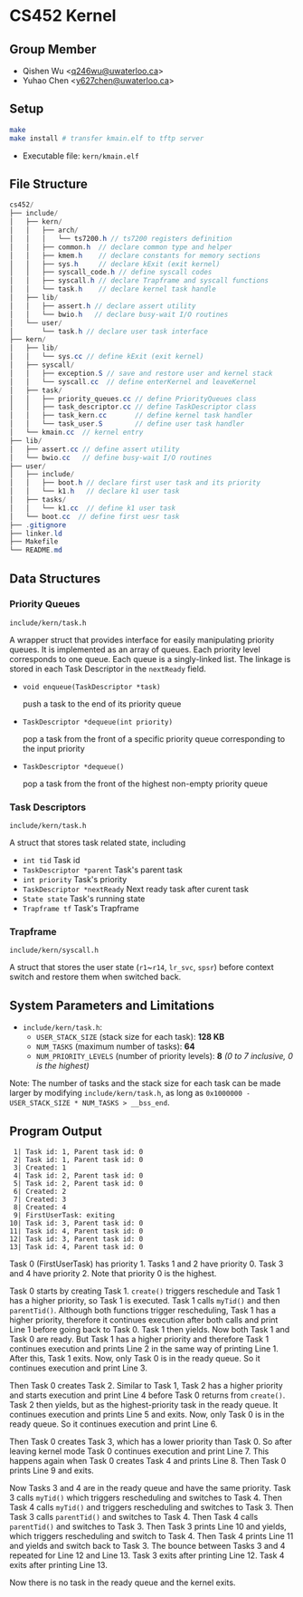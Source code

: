 # CS452 Kernel

## Group Member

- Qishen Wu \<q246wu@uwaterloo.ca\>
- Yuhao Chen \<y627chen@uwaterloo.ca\>

## Setup

```bash
make
make install # transfer kmain.elf to tftp server
```

- Executable file: `kern/kmain.elf`

## File Structure

```csharp
cs452/
├── include/
│   ├── kern/
│   │   ├── arch/
│   │   │   └── ts7200.h // ts7200 registers definition
│   │   ├── common.h  // declare common type and helper
│   │   ├── kmem.h    // declare constants for memory sections
│   │   ├── sys.h     // declare kExit (exit kernel)
│   │   ├── syscall_code.h // define syscall codes
│   │   ├── syscall.h // declare Trapframe and syscall functions
│   │   └── task.h    // declare kernel task handle
│   ├── lib/
│   │   ├── assert.h // declare assert utility
│   │   └── bwio.h   // declare busy-wait I/O routines
│   └── user/
│       └── task.h // declare user task interface
├── kern/
│   ├── lib/
│   │   └── sys.cc // define kExit (exit kernel)
│   ├── syscall/
│   │   ├── exception.S // save and restore user and kernel stack
│   │   └── syscall.cc  // define enterKernel and leaveKernel
│   ├── task/
│   │   ├── priority_queues.cc // define PriorityQueues class
│   │   ├── task_descriptor.cc // define TaskDescriptor class
│   │   ├── task_kern.cc       // define kernel task handler
│   │   └── task_user.S        // define user task handler
│   └── kmain.cc  // kernel entry
├── lib/
│   ├── assert.cc // define assert utility
│   └── bwio.cc   // define busy-wait I/O routines
├── user/
│   ├── include/
│   │   ├── boot.h // declare first user task and its priority 
│   │   └── k1.h   // declare k1 user task
│   ├── tasks/
│   │   └── k1.cc  // define k1 user task
│   └── boot.cc  // define first uesr task
├── .gitignore
├── linker.ld
├── Makefile
└── README.md
```

## Data Structures

### Priority Queues
`include/kern/task.h`

A wrapper struct that provides interface for easily manipulating priority queues. It is implemented as an array of queues. Each priority level corresponds to one queue. Each queue is a singly-linked list. The linkage is stored in each Task Descriptor in the `nextReady` field.

- `void enqueue(TaskDescriptor *task)`
  
  push a task to the end of its priority queue

- `TaskDescriptor *dequeue(int priority)` 
  
  pop a task from the front of a specific priority queue corresponding to the input priority

- `TaskDescriptor *dequeue()`

  pop a task from the front of the highest non-empty priority queue
  


### Task Descriptors
`include/kern/task.h`

A struct that stores task related state, including
- `int tid` Task id
- `TaskDescriptor *parent` Task's parent task
- `int priority` Task's priority
- `TaskDescriptor *nextReady` Next ready task after curent task
- `State state` Task's running state 
- `Trapframe tf` Task's Trapframe

### Trapframe
`include/kern/syscall.h`


A struct that stores the user state (`r1`~`r14`, `lr_svc`, `spsr`) before context switch and restore them when switched back.

## System Parameters and Limitations


- `include/kern/task.h`:
  - `USER_STACK_SIZE` (stack size for each task): **128 KB**
  - `NUM_TASKS` (maximum number of tasks): **64**
  - `NUM_PRIORITY_LEVELS` (number of priority levels): **8** *(0 to 7 inclusive, 0 is the highest)*

Note: The number of tasks and the stack size for each task can be made larger by modifying `include/kern/task.h`, as long as `0x1000000 - USER_STACK_SIZE * NUM_TASKS > __bss_end`.


## Program Output

```
 1| Task id: 1, Parent task id: 0
 2| Task id: 1, Parent task id: 0
 3| Created: 1
 4| Task id: 2, Parent task id: 0
 5| Task id: 2, Parent task id: 0
 6| Created: 2
 7| Created: 3
 8| Created: 4
 9| FirstUserTask: exiting
10| Task id: 3, Parent task id: 0
11| Task id: 4, Parent task id: 0
12| Task id: 3, Parent task id: 0
13| Task id: 4, Parent task id: 0
```

Task 0 (FirstUserTask) has priority 1. Tasks 1 and 2 have priority 0. Task 3 and 4 have priority 2. Note that priority 0 is the highest.

Task 0 starts by creating Task 1. `create()` triggers reschedule and Task 1 has a higher priority, so Task 1 is executed. Task 1 calls `myTid()` and then `parentTid()`. Although both functions trigger rescheduling, Task 1 has a higher priority, therefore it continues execution after both calls and print Line 1 before going back to Task 0.
Task 1 then yields. Now both Task 1 and Task 0 are ready. But Task 1 has a higher priority and therefore Task 1 continues execution and prints Line 2 in the same way of printing Line 1. After this, Task 1 exits. Now, only Task 0 is in the ready queue. So it continues execution and print Line 3.

Then Task 0 creates Task 2. Similar to Task 1, Task 2 has a higher priority and starts execution and print Line 4 before Task 0 returns from `create()`. Task 2 then yields, but as the highest-priority task in the ready queue. It continues execution and prints Line 5 and exits. Now, only Task 0 is in the ready queue. So it continues execution and print Line 6.

Then Task 0 creates Task 3, which has a lower priority than Task 0. So after leaving kernel mode Task 0 continues execution and print Line 7. This happens again when Task 0 creates Task 4 and prints Line 8. Then Task 0 prints Line 9 and exits.

Now Tasks 3 and 4 are in the ready queue and have the same priority. Task 3 calls `myTid()` which triggers rescheduling and switches to Task 4. Then Task 4 calls `myTid()` and triggers rescheduling and switches to Task 3. Then Task 3 calls `parentTid()` and switches to Task 4. Then Task 4 calls `parentTid()` and switches to Task 3. Then Task 3 prints Line 10 and yields, which triggers rescheduling and switch to Task 4. Then Task 4 prints Line 11 and yields and switch back to Task 3. The bounce between Tasks 3 and 4 repeated for Line 12 and Line 13. Task 3 exits after printing Line 12. Task 4 exits after printing Line 13.

Now there is no task in the ready queue and the kernel exits.